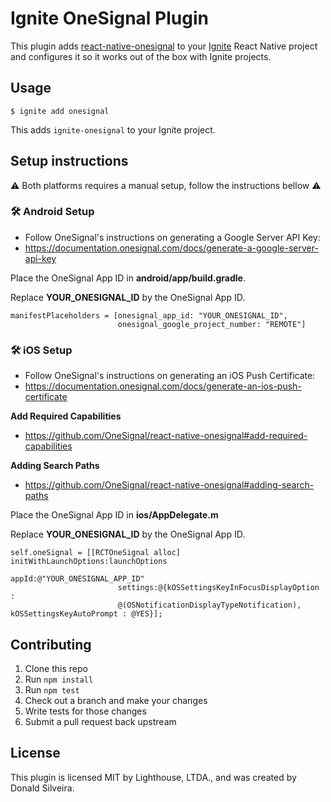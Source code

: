 # Ignite OneSignal Plugin

This plugin adds [react-native-onesignal](https://github.com/OneSignal/react-native-onesignal)
to your [Ignite](https://github.com/infinitered/ignite) React Native project and
configures it so it works out of the box with Ignite projects.

## Usage

```
$ ignite add onesignal
```

This adds `ignite-onesignal` to your Ignite project.

## Setup instructions
⚠️  Both platforms requires a manual setup, follow the instructions bellow ⚠️

### 🛠️ **Android Setup**

* Follow OneSignal's instructions on generating a Google Server API Key:
* https://documentation.onesignal.com/docs/generate-a-google-server-api-key

Place the OneSignal App ID in **android/app/build.gradle**.

Replace **YOUR_ONESIGNAL_ID** by the OneSignal App ID.
```
manifestPlaceholders = [onesignal_app_id: "YOUR_ONESIGNAL_ID",
                        onesignal_google_project_number: "REMOTE"]
```

### 🛠️ **iOS Setup**

* Follow OneSignal's instructions on generating an iOS Push Certificate:
* https://documentation.onesignal.com/docs/generate-an-ios-push-certificate

**Add Required Capabilities**

* https://github.com/OneSignal/react-native-onesignal#add-required-capabilities

**Adding Search Paths**

* https://github.com/OneSignal/react-native-onesignal#adding-search-paths

Place the OneSignal App ID in **ios/AppDelegate.m**

Replace **YOUR_ONESIGNAL_ID** by the OneSignal App ID.
```
self.oneSignal = [[RCTOneSignal alloc] initWithLaunchOptions:launchOptions
                                                appId:@"YOUR_ONESIGNAL_APP_ID"
                        settings:@{kOSSettingsKeyInFocusDisplayOption :
                        @(OSNotificationDisplayTypeNotification), kOSSettingsKeyAutoPrompt : @YES}];
```

## Contributing

1. Clone this repo
2. Run `npm install`
3. Run `npm test`
4. Check out a branch and make your changes
5. Write tests for those changes
6. Submit a pull request back upstream

## License

This plugin is licensed MIT by Lighthouse, LTDA., and was created by Donald Silveira.
